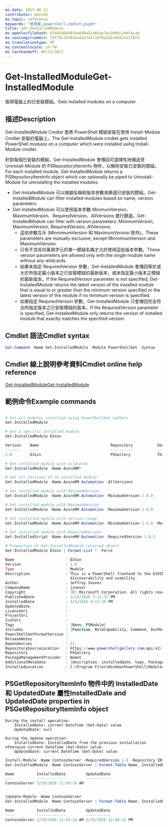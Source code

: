 ```yaml
---
ms.date: 2017-06-12
contributor: manikb
ms.topic: reference
keywords: "資源庫,powershell,cmdlet,psget"
title: Get-InstalledModule
ms.openlocfilehash: 6f485d04503ea6d9a51a68ae7ec3d0dc2e6facab
ms.sourcegitcommit: 75f70c7df01eea5e7a2c16f9a3ab1dd437a1f8fd
ms.translationtype: HT
ms.contentlocale: zh-TW
ms.lasthandoff: 06/12/2017
---
```

# <a name="get-installedmodule"></a><span data-ttu-id="08c0b-103">Get-InstalledModule</span><span class="sxs-lookup"><span data-stu-id="08c0b-103">Get-InstalledModule</span></span>

<span data-ttu-id="08c0b-104">取得電腦上的已安裝模組。</span><span class="sxs-lookup"><span data-stu-id="08c0b-104">Gets installed modules on a computer.</span></span>

## <a name="description"></a><span data-ttu-id="08c0b-105">描述</span><span class="sxs-lookup"><span data-stu-id="08c0b-105">Description</span></span>

<span data-ttu-id="08c0b-106">Get-InstalledModule Cmdlet 會將 PowerShell 模組安裝在使用 Install-Module Cmdlet 安裝的電腦上。</span><span class="sxs-lookup"><span data-stu-id="08c0b-106">The Get-InstalledModule cmdlet gets installed PowerShell modules on a computer which were installed using Install-Module cmdlet.</span></span>

<span data-ttu-id="08c0b-107">針對每個已安裝的模組，Get-InstalledModule 會傳回可選擇性地傳送至 Uninstall-Module 的 PSRepositoryItemInfo 物件，以解除安裝已安裝的模組。</span><span class="sxs-lookup"><span data-stu-id="08c0b-107">For each installed module, Get-InstalledModule returns a PSRepositoryItemInfo object which can optionally be piped to Uninstall-Module for uninstalling the installed modules.</span></span>

- <span data-ttu-id="08c0b-108">Get-InstalledModule 可以根據名稱和版本參數來篩選已安裝的模組。</span><span class="sxs-lookup"><span data-stu-id="08c0b-108">Get-InstalledModule can filter installed modules based on name, version parameters.</span></span>
- <span data-ttu-id="08c0b-109">Get-InstalledModule 可以使用版本參數 MinimumVersion、MaximumVersion、RequiredVersion、AllVersions 進行篩選。</span><span class="sxs-lookup"><span data-stu-id="08c0b-109">Get-InstalledModule can filter with version parameters: MinimumVersion, MaximumVersion, RequiredVersion, AllVersions.</span></span>
  - <span data-ttu-id="08c0b-110">這些參數互斥 (MinmimumVersion 和 MaximumVersion 除外)。</span><span class="sxs-lookup"><span data-stu-id="08c0b-110">These parameters are mutually exclusive, except MinmimumVersion and MaximumVersion.</span></span>
  - <span data-ttu-id="08c0b-111">只有不含任何萬用字元的單一模組名稱才允許使用這些版本參數。</span><span class="sxs-lookup"><span data-stu-id="08c0b-111">These version parameters are allowed only with the single module name without any wildcards.</span></span>
  - <span data-ttu-id="08c0b-112">如果未指定 RequiredVersion 參數，Get-InstalledModule 會傳回等於或大於所指定最小版本之已安裝模組的最新版本，或未指定最小版本之模組的最新版本。</span><span class="sxs-lookup"><span data-stu-id="08c0b-112">If the RequiredVersion parameter is not specified, Get-InstalledModule returns the latest version of the installed module that is equal to or greater than the minimum version specified or the latest version of the module if no minimum version is specified.</span></span> 
  - <span data-ttu-id="08c0b-113">如果指定 RequiredVersion 參數，Get-InstalledModule 只會傳回完全符合所指定版本之已安裝模組的版本。</span><span class="sxs-lookup"><span data-stu-id="08c0b-113">If the RequiredVersion parameter is specified, Get-InstalledModule only returns the version of installed module that exactly matches the specified version.</span></span>

## <a name="cmdlet-syntax"></a><span data-ttu-id="08c0b-114">Cmdlet 語法</span><span class="sxs-lookup"><span data-stu-id="08c0b-114">Cmdlet syntax</span></span>
```powershell
Get-Command -Name Get-InstalledModule -Module PowerShellGet -Syntax
```

## <a name="cmdlet-online-help-reference"></a><span data-ttu-id="08c0b-115">Cmdlet 線上說明參考資料</span><span class="sxs-lookup"><span data-stu-id="08c0b-115">Cmdlet online help reference</span></span>

[<span data-ttu-id="08c0b-116">Get-InstalledModule</span><span class="sxs-lookup"><span data-stu-id="08c0b-116">Get-InstalledModule</span></span>](http://go.microsoft.com/fwlink/?LinkId=526863)

## <a name="example-commands"></a><span data-ttu-id="08c0b-117">範例命令</span><span class="sxs-lookup"><span data-stu-id="08c0b-117">Example commands</span></span>

```powershell

# Get all modules installed using PowerShellGet cmdlets
Get-InstalledModule

# Get a specific installed module
Get-InstalledModule DJoin

Version    Name                                Repository           Description
-------    ----                                ----------           -----------
1.0        DJoin                               PSGallery            This is a PowerShell frontend to the DJOIN.exe c...

# Get installed module with wildcards
Get-InstalledModule -Name AzureRM*

# Get all versions of an installed module
Get-InstalledModule -Name AzureRM.Automation -AllVersions

# Get installed module with MinimumVersion
Get-InstalledModule -Name AzureRM.Automation -MinimumVersion 1.0.0

# Get installed module with MaximumVersion
Get-InstalledModule -Name AzureRM.Automation -MaximumVersion 1.0.8

# Get installed module with version range
Get-InstalledModule -Name AzureRM.Automation -MinimumVersion 1.0.0 -MaximumVersion 1.0.8

# Get installed module with RequiredVersion
Get-InstalledScript -Name AzureRM.Automation -RequiredVersion 1.0.3

# Properties of Get-InstalledModule returned object
Get-InstalledModule DJoin | Format-List * -Force

Name                       : DJoin
Version                    : 1.0
Type                       : Module
Description                : This is a PowerShell frontend to the DJOIN.exe command which provides better
                             discoverability and usability.
Author                     : Jeffrey Snover
CompanyName                : jsnover
Copyright                  : (C) Microsoft Corporation. All rights reserved.
PublishedDate              : 2/15/2016 7:12:37 PM
InstalledDate              : 4/5/2016 4:13:39 PM
UpdatedDate                :
LicenseUri                 :
ProjectUri                 :
IconUri                    :
Tags                       : {Nano, PSModule}
Includes                   : {Function, RoleCapability, Command, DscResource...}
PowerShellGetFormatVersion :
ReleaseNotes               :
Dependencies               : {}
RepositorySourceLocation   : https://www.powershellgallery.com/api/v2/
Repository                 : PSGallery
PackageManagementProvider  : NuGet
AdditionalMetadata         : {description, installeddate, tags, PackageManagementProvider...}
InstalledLocation          : C:\Program Files\WindowsPowerShell\Modules\DJoin\1.0

```



## <a name="installeddate-and-updateddate-properties-in-psgetrepositoryiteminfo-object"></a><span data-ttu-id="08c0b-118">PSGetRepositoryItemInfo 物件中的 InstalledDate 和 UpdatedDate 屬性</span><span class="sxs-lookup"><span data-stu-id="08c0b-118">InstalledDate and UpdatedDate properties in PSGetRepositoryItemInfo object</span></span>

    During the install operation:
        InstalledDate: current DateTime (Get-Date) value
        UpdatedDate: null

    During the Update operation:
        InstalledDate: InstalledDate from the previous installation otherwise current DateTime (Get-Date) value
        UpdatedDate: current DateTime (Get-Date) value

```powershell
Install-Module -Name ContosoServer -RequiredVersion 1.0 -Repository INT
Get-InstalledModule -Name ContosoServer | Format-Table Name, InstalledDate, UpdatedDate

Name          InstalledDate         UpdatedDate
----          -------------         -----------
ContosoServer 2/29/2016 11:59:14 AM


\Update-Module -Name ContosoServer
Get-InstalledModule -Name ContosoServer | Format-Table Name, InstalledDate, UpdatedDate

Name          InstalledDate         UpdatedDate
----          -------------         -----------
ContosoServer 2/29/2016 11:59:14 AM 2/29/2016 12:00:15 PM
```

